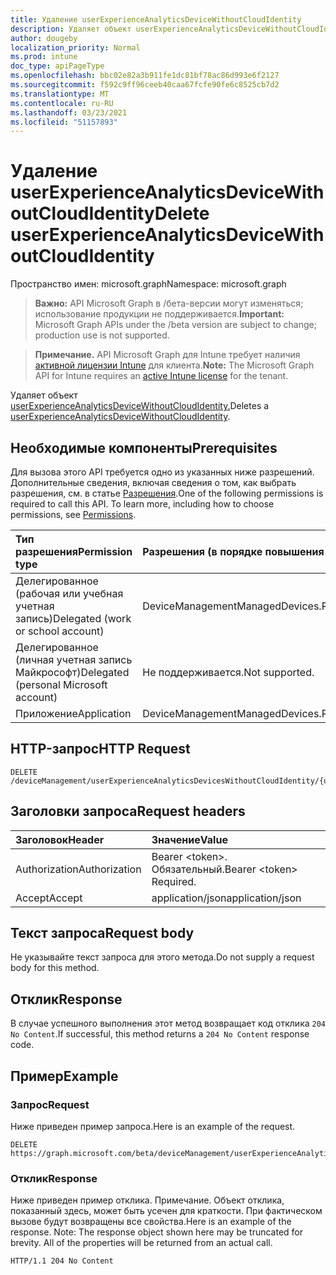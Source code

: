 ```yaml
---
title: Удаление userExperienceAnalyticsDeviceWithoutCloudIdentity
description: Удаляет объект userExperienceAnalyticsDeviceWithoutCloudIdentity.
author: dougeby
localization_priority: Normal
ms.prod: intune
doc_type: apiPageType
ms.openlocfilehash: bbc02e82a3b911fe1dc81bf78ac86d993e6f2127
ms.sourcegitcommit: f592c9ff96ceeb40caa67fcfe90fe6c8525cb7d2
ms.translationtype: MT
ms.contentlocale: ru-RU
ms.lasthandoff: 03/23/2021
ms.locfileid: "51157893"
---
```

# <a name="delete-userexperienceanalyticsdevicewithoutcloudidentity"></a><span data-ttu-id="3346d-103">Удаление userExperienceAnalyticsDeviceWithoutCloudIdentity</span><span class="sxs-lookup"><span data-stu-id="3346d-103">Delete userExperienceAnalyticsDeviceWithoutCloudIdentity</span></span>

<span data-ttu-id="3346d-104">Пространство имен: microsoft.graph</span><span class="sxs-lookup"><span data-stu-id="3346d-104">Namespace: microsoft.graph</span></span>

> <span data-ttu-id="3346d-105">**Важно:** API Microsoft Graph в /бета-версии могут изменяться; использование продукции не поддерживается.</span><span class="sxs-lookup"><span data-stu-id="3346d-105">**Important:** Microsoft Graph APIs under the /beta version are subject to change; production use is not supported.</span></span>

> <span data-ttu-id="3346d-106">**Примечание.** API Microsoft Graph для Intune требует наличия [активной лицензии Intune](https://go.microsoft.com/fwlink/?linkid=839381) для клиента.</span><span class="sxs-lookup"><span data-stu-id="3346d-106">**Note:** The Microsoft Graph API for Intune requires an [active Intune license](https://go.microsoft.com/fwlink/?linkid=839381) for the tenant.</span></span>

<span data-ttu-id="3346d-107">Удаляет объект [userExperienceAnalyticsDeviceWithoutCloudIdentity.](../resources/intune-devices-userexperienceanalyticsdevicewithoutcloudidentity.md)</span><span class="sxs-lookup"><span data-stu-id="3346d-107">Deletes a [userExperienceAnalyticsDeviceWithoutCloudIdentity](../resources/intune-devices-userexperienceanalyticsdevicewithoutcloudidentity.md).</span></span>

## <a name="prerequisites"></a><span data-ttu-id="3346d-108">Необходимые компоненты</span><span class="sxs-lookup"><span data-stu-id="3346d-108">Prerequisites</span></span>
<span data-ttu-id="3346d-p101">Для вызова этого API требуется одно из указанных ниже разрешений. Дополнительные сведения, включая сведения о том, как выбрать разрешения, см. в статье [Разрешения](/graph/permissions-reference).</span><span class="sxs-lookup"><span data-stu-id="3346d-p101">One of the following permissions is required to call this API. To learn more, including how to choose permissions, see [Permissions](/graph/permissions-reference).</span></span>

|<span data-ttu-id="3346d-111">Тип разрешения</span><span class="sxs-lookup"><span data-stu-id="3346d-111">Permission type</span></span>|<span data-ttu-id="3346d-112">Разрешения (в порядке повышения привилегий)</span><span class="sxs-lookup"><span data-stu-id="3346d-112">Permissions (from least to most privileged)</span></span>|
|:---|:---|
|<span data-ttu-id="3346d-113">Делегированное (рабочая или учебная учетная запись)</span><span class="sxs-lookup"><span data-stu-id="3346d-113">Delegated (work or school account)</span></span>|<span data-ttu-id="3346d-114">DeviceManagementManagedDevices.ReadWrite.All</span><span class="sxs-lookup"><span data-stu-id="3346d-114">DeviceManagementManagedDevices.ReadWrite.All</span></span>|
|<span data-ttu-id="3346d-115">Делегированное (личная учетная запись Майкрософт)</span><span class="sxs-lookup"><span data-stu-id="3346d-115">Delegated (personal Microsoft account)</span></span>|<span data-ttu-id="3346d-116">Не поддерживается.</span><span class="sxs-lookup"><span data-stu-id="3346d-116">Not supported.</span></span>|
|<span data-ttu-id="3346d-117">Приложение</span><span class="sxs-lookup"><span data-stu-id="3346d-117">Application</span></span>|<span data-ttu-id="3346d-118">DeviceManagementManagedDevices.ReadWrite.All</span><span class="sxs-lookup"><span data-stu-id="3346d-118">DeviceManagementManagedDevices.ReadWrite.All</span></span>|

## <a name="http-request"></a><span data-ttu-id="3346d-119">HTTP-запрос</span><span class="sxs-lookup"><span data-stu-id="3346d-119">HTTP Request</span></span>
<!-- {
  "blockType": "ignored"
}
-->
``` http
DELETE /deviceManagement/userExperienceAnalyticsDevicesWithoutCloudIdentity/{userExperienceAnalyticsDeviceWithoutCloudIdentityId}
```

## <a name="request-headers"></a><span data-ttu-id="3346d-120">Заголовки запроса</span><span class="sxs-lookup"><span data-stu-id="3346d-120">Request headers</span></span>
|<span data-ttu-id="3346d-121">Заголовок</span><span class="sxs-lookup"><span data-stu-id="3346d-121">Header</span></span>|<span data-ttu-id="3346d-122">Значение</span><span class="sxs-lookup"><span data-stu-id="3346d-122">Value</span></span>|
|:---|:---|
|<span data-ttu-id="3346d-123">Authorization</span><span class="sxs-lookup"><span data-stu-id="3346d-123">Authorization</span></span>|<span data-ttu-id="3346d-124">Bearer &lt;token&gt;. Обязательный.</span><span class="sxs-lookup"><span data-stu-id="3346d-124">Bearer &lt;token&gt; Required.</span></span>|
|<span data-ttu-id="3346d-125">Accept</span><span class="sxs-lookup"><span data-stu-id="3346d-125">Accept</span></span>|<span data-ttu-id="3346d-126">application/json</span><span class="sxs-lookup"><span data-stu-id="3346d-126">application/json</span></span>|

## <a name="request-body"></a><span data-ttu-id="3346d-127">Текст запроса</span><span class="sxs-lookup"><span data-stu-id="3346d-127">Request body</span></span>
<span data-ttu-id="3346d-128">Не указывайте текст запроса для этого метода.</span><span class="sxs-lookup"><span data-stu-id="3346d-128">Do not supply a request body for this method.</span></span>

## <a name="response"></a><span data-ttu-id="3346d-129">Отклик</span><span class="sxs-lookup"><span data-stu-id="3346d-129">Response</span></span>
<span data-ttu-id="3346d-130">В случае успешного выполнения этот метод возвращает код отклика `204 No Content`.</span><span class="sxs-lookup"><span data-stu-id="3346d-130">If successful, this method returns a `204 No Content` response code.</span></span>

## <a name="example"></a><span data-ttu-id="3346d-131">Пример</span><span class="sxs-lookup"><span data-stu-id="3346d-131">Example</span></span>

### <a name="request"></a><span data-ttu-id="3346d-132">Запрос</span><span class="sxs-lookup"><span data-stu-id="3346d-132">Request</span></span>
<span data-ttu-id="3346d-133">Ниже приведен пример запроса.</span><span class="sxs-lookup"><span data-stu-id="3346d-133">Here is an example of the request.</span></span>
``` http
DELETE https://graph.microsoft.com/beta/deviceManagement/userExperienceAnalyticsDevicesWithoutCloudIdentity/{userExperienceAnalyticsDeviceWithoutCloudIdentityId}
```

### <a name="response"></a><span data-ttu-id="3346d-134">Отклик</span><span class="sxs-lookup"><span data-stu-id="3346d-134">Response</span></span>
<span data-ttu-id="3346d-p102">Ниже приведен пример отклика. Примечание. Объект отклика, показанный здесь, может быть усечен для краткости. При фактическом вызове будут возвращены все свойства.</span><span class="sxs-lookup"><span data-stu-id="3346d-p102">Here is an example of the response. Note: The response object shown here may be truncated for brevity. All of the properties will be returned from an actual call.</span></span>
``` http
HTTP/1.1 204 No Content
```





